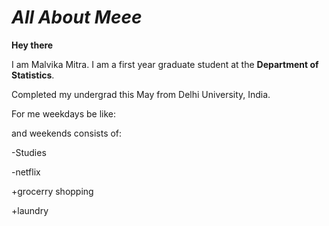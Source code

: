# *All About Meee*

**Hey there** 

I am Malvika Mitra.
I am a first year graduate student at the **Department of Statistics**.

Completed my undergrad this May from Delhi University, India.

For me weekdays be like:





and weekends consists of:

-Studies

-netflix

+grocerry shopping

+laundry

